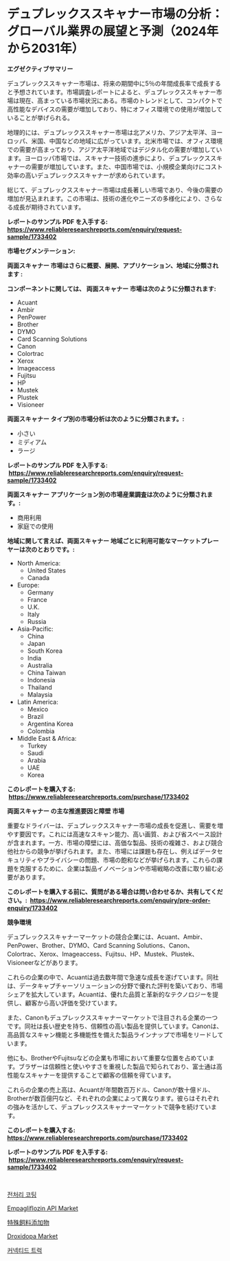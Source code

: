 <p><h1>デュプレックススキャナー市場の分析：グローバル業界の展望と予測（2024年から2031年）</h1></p><p><strong>エグゼクティブサマリー</strong></p>
<p><p>デュプレックススキャナー市場は、将来の期間中に5％の年間成長率で成長すると予想されています。市場調査レポートによると、デュプレックススキャナー市場は現在、高まっている市場状況にある。市場のトレンドとして、コンパクトで高性能なデバイスの需要が増加しており、特にオフィス環境での使用が増加していることが挙げられる。</p><p>地理的には、デュプレックススキャナー市場は北アメリカ、アジア太平洋、ヨーロッパ、米国、中国などの地域に広がっています。北米市場では、オフィス環境での需要が高まっており、アジア太平洋地域ではデジタル化の需要が増加しています。ヨーロッパ市場では、スキャナー技術の進歩により、デュプレックススキャナーの需要が増加しています。また、中国市場では、小規模企業向けにコスト効率の高いデュプレックススキャナーが求められています。</p><p>総じて、デュプレックススキャナー市場は成長著しい市場であり、今後の需要の増加が見込まれます。この市場は、技術の進化やニーズの多様化により、さらなる成長が期待されています。</p></p>
<p><strong>レポートのサンプル PDF を入手する: <a href="https://www.reliableresearchreports.com/enquiry/request-sample/1733402">https://www.reliableresearchreports.com/enquiry/request-sample/1733402</a></strong></p>
<p><strong>市場セグメンテーション:</strong></p>
<p><strong> 両面スキャナー 市場はさらに概要、展開、アプリケーション、地域に分類されます :</strong></p>
<p><strong>コンポーネントに関しては、 両面スキャナー 市場は次のように分類されます: &nbsp;</strong></p>
<p><ul><li>Acuant</li><li>Ambir</li><li>PenPower</li><li>Brother</li><li>DYMO</li><li>Card Scanning Solutions</li><li>Canon</li><li>Colortrac</li><li>Xerox</li><li>Imageaccess</li><li>Fujitsu</li><li>HP</li><li>Mustek</li><li>Plustek</li><li>Visioneer</li></ul></p>
<p><strong> 両面スキャナー タイプ別の市場分析は次のように分類されます。:</strong></p>
<p><ul><li>小さい</li><li>ミディアム</li><li>ラージ</li></ul></p>
<p><strong>レポートのサンプル PDF を入手する: &nbsp;<a href="https://www.reliableresearchreports.com/enquiry/request-sample/1733402">https://www.reliableresearchreports.com/enquiry/request-sample/1733402</a></strong></p>
<p><strong> 両面スキャナー アプリケーション別の市場産業調査は次のように分類されます。:</strong></p>
<p><ul><li>商用利用</li><li>家庭での使用</li></ul></p>
<p><strong>地域に関して言えば、両面スキャナー 地域ごとに利用可能なマーケットプレーヤーは次のとおりです。:</strong></p>
<p><ul>
    <li>
        North America:
        <ul>
            <li>United States</li>
            <li>Canada</li>
        </ul>
    </li>
    <li>
        Europe:
        <ul>
            <li>Germany</li>
            <li>France</li>
            <li>U.K.</li>
            <li>Italy</li>
            <li>Russia</li>
        </ul>
    </li>
    <li>
        Asia-Pacific:
        <ul>
            <li>China</li>
            <li>Japan</li>
            <li>South Korea</li>
            <li>India</li>
            <li>Australia</li>
            <li>China Taiwan</li>
            <li>Indonesia</li>
            <li>Thailand</li>
            <li>Malaysia</li>
        </ul>
    </li>
    <li>
        Latin America:
        <ul>
            <li>Mexico</li>
            <li>Brazil</li>
            <li>Argentina Korea</li>
            <li>Colombia</li>
        </ul>
    </li>
    <li>
        Middle East & Africa:
        <ul>
            <li>Turkey</li>
            <li>Saudi</li>
            <li>Arabia</li>
            <li>UAE</li>
            <li>Korea</li>
        </ul>
    </li>
    </ul></p>
<p><strong>このレポートを購入する: &nbsp;<a href="https://www.reliableresearchreports.com/purchase/1733402">https://www.reliableresearchreports.com/purchase/1733402</a></strong></p>
<p><strong>両面スキャナー の主な推進要因と障壁 市場</strong></p>
<p><p>重要なドライバーは、デュプレックススキャナー市場の成長を促進し、需要を増やす要因です。これには高速なスキャン能力、高い画質、および省スペース設計が含まれます。一方、市場の障壁には、高価な製品、技術の複雑さ、および競合他社からの競争が挙げられます。また、市場には課題も存在し、例えばデータセキュリティやプライバシーの問題、市場の飽和などが挙げられます。これらの課題を克服するために、企業は製品イノベーションや市場戦略の改善に取り組む必要があります。</p></p>
<p><strong>このレポートを購入する前に、質問がある場合は問い合わせるか、共有してください。:&nbsp; <a href="https://www.reliableresearchreports.com/enquiry/pre-order-enquiry/1733402">https://www.reliableresearchreports.com/enquiry/pre-order-enquiry/1733402</a></strong></p>
<p><strong>競争環境</strong></p>
<p><p>デュプレックススキャナーマーケットの競合企業には、Acuant、Ambir、PenPower、Brother、DYMO、Card Scanning Solutions、Canon、Colortrac、Xerox、Imageaccess、Fujitsu、HP、Mustek、Plustek、Visioneerなどがあります。</p><p>これらの企業の中で、Acuantは過去数年間で急速な成長を遂げています。同社は、データキャプチャーソリューションの分野で優れた評判を築いており、市場シェアを拡大しています。Acuantは、優れた品質と革新的なテクノロジーを提供し、顧客から高い評価を受けています。</p><p>また、Canonもデュプレックススキャナーマーケットで注目される企業の一つです。同社は長い歴史を持ち、信頼性の高い製品を提供しています。Canonは、高品質なスキャン機能と多機能性を備えた製品ラインナップで市場をリードしています。</p><p>他にも、BrotherやFujitsuなどの企業も市場において重要な位置を占めています。ブラザーは信頼性と使いやすさを重視した製品で知られており、富士通は高性能なスキャナーを提供することで顧客の信頼を得ています。</p><p>これらの企業の売上高は、Acuantが年間数百万ドル、Canonが数十億ドル、Brotherが数百億円など、それぞれの企業によって異なります。彼らはそれぞれの強みを活かして、デュプレックススキャナーマーケットで競争を続けています。</p></p>
<p><strong>このレポートを購入する: &nbsp; <a href="https://www.reliableresearchreports.com/purchase/1733402">https://www.reliableresearchreports.com/purchase/1733402</a></strong></p>
<p><strong>レポートのサンプル PDF を入手する: &nbsp;<a href="https://www.reliableresearchreports.com/enquiry/request-sample/1733402">https://www.reliableresearchreports.com/enquiry/request-sample/1733402</a></strong><strong></strong></p>
<p>&nbsp;</p>
<p><p><a href="https://medium.com/@dinamoghazi/%EC%82%AC%EC%A0%84%EC%B2%98%EB%A6%AC-%EC%BD%94%ED%8C%85-%EC%8B%9C%EC%9E%A5-%EA%B2%BD%EC%9F%81-%EB%B6%84%EC%84%9D-%EC%8B%9C%EC%9E%A5-%EB%8F%99%ED%96%A5-%EB%B0%8F-2031%EB%85%84%EA%B9%8C%EC%A7%80%EC%9D%98-%EC%98%88%EC%B8%A1-85ccbd84e52a">전처리 코팅</a></p><p><a href="https://view.publitas.com/reportprime-1/empagliflozin-api-market-size-furnishes-valuable-information-encompassing-market-share-market-trends-and-projections-spanning-from-2024-to-2031/">Empagliflozin API Market</a></p><p><a href="https://medium.com/@chablisdavislouise32ptpzm2g/%E7%89%B9%E6%AE%8A%E9%A3%BC%E6%96%99%E6%B7%BB%E5%8A%A0%E7%89%A9%E5%B8%82%E5%A0%B4-%E5%B8%82%E5%A0%B4%E3%82%B7%E3%82%A7%E3%82%A2-%E5%B8%82%E5%A0%B4%E5%8B%95%E5%90%91-%E3%81%8A%E3%82%88%E3%81%B3%E5%B0%86%E6%9D%A5%E3%81%AE%E6%88%90%E9%95%B7%E3%81%AE%E6%8E%A2%E6%B1%82-007b17f756a5">特殊飼料添加物</a></p><p><a href="https://view.publitas.com/reportprime-1/insights-into-droxidopa-market-size-analysing-market-share-trends-and-growth-from-2024-to-2031/">Droxidopa Market</a></p><p><a href="https://medium.com/@dinamoghazi/%ED%8A%B8%EB%9F%AD-%EC%8B%9C%EC%9E%A5-%EA%B7%9C%EB%AA%A8-%EB%B0%8F-%EC%8B%9C%EC%9E%A5-%EB%8F%99%ED%96%A5-%EC%99%84%EB%B2%BD%ED%95%9C-%EC%82%B0%EC%97%85-%EC%A0%84%EB%A7%9D-2024%EB%85%84%EB%B6%80%ED%84%B0-2031%EB%85%84%EA%B9%8C%EC%A7%80-2a734497f2b6">커넥티드 트럭</a></p></p>